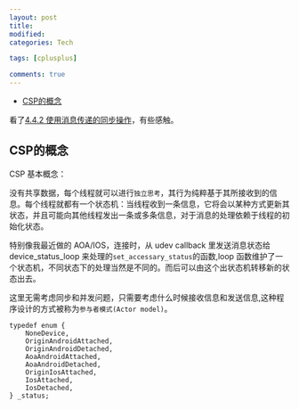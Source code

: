```yaml
---
layout: post
title:
modified:
categories: Tech

tags: [cplusplus]

comments: true
---
```


<!-- TOC -->

- [CSP的概念](#CSP的概念)

<!-- /TOC -->

看了[4.4.2 使用消息传递的同步操作](https://chenxiaowei.gitbooks.io/cpp_concurrency_in_action/content/content/chapter4/4.4-chinese.html)，有些感触。

## CSP的概念

CSP 基本概念：

没有共享数据，每个线程就可以进行`独立思考`，其行为纯粹基于其所接收到的信息。每个线程就都有一个状态机：当线程收到一条信息，它将会以某种方式更新其状态，并且可能向其他线程发出一条或多条信息，对于消息的处理依赖于线程的初始化状态。

特别像我最近做的 AOA/IOS，连接时，从 udev callback 里发送消息状态给 device_status_loop 来处理的`set_accessary_status`的函数,loop 函数维护了一个状态机，不同状态下的处理当然是不同的。而后可以由这个出状态机转移新的状态出去。

这里无需考虑同步和并发问题，只需要考虑什么时候接收信息和发送信息,这种程序设计的方式被称为`参与者模式(Actor model)`。

```
typedef enum {
	NoneDevice,
	OriginAndroidAttached,
	OriginAndroidDetached,
	AoaAndroidAttached,
	AoaAndroidDetached,
	OriginIosAttached,
	IosAttached,
	IosDetached,
} _status;

```
